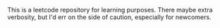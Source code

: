 This is a leetcode repository for learning purposes.  There maybe extra verbosity, but I'd err on the side of caution, especially for newcomers.